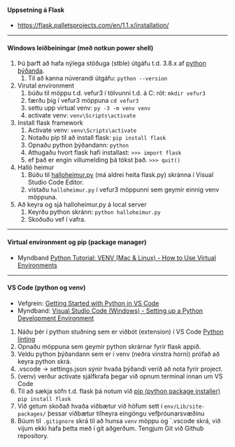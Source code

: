 
#### Uppsetning á Flask

- https://flask.palletsprojects.com/en/1.1.x/installation/

<!--
### Skoða betur linka (kennari)
- https://vefthroun.github.io/Verkefni-1/vefthroun.html
- http://www.compjour.org/lessons/flask-single-page/hello-tiny-flask-app/
- https://pythonbasics.org/flask-tutorial-hello-world/
- [Flask Mega Tutorial](https://blog.miguelgrinberg.com/post/the-flask-mega-tutorial-part-i-hello-world)
- Flask by Example – Project Setup https://realpython.com/flask-by-example-part-1-project-setup/
-->

---

#### Windows leiðbeiningar (með notkun power shell)
1. Þú þarft að hafa nýlega stöðuga (stble) útgáfu t.d. 3.8.x af [python þýðanda](https://www.python.org/downloads/release/python-387/).
    1. Til að kanna núverandi útgáfu:  `python --version` 
1. Virutal environment
    1. búðu til möppu t.d. vefur3 í tölvunni t.d. á C: rót: `mkdir vefur3`
    1. færðu þig í vefur3 möppuna `cd vefur3`
    1. settu upp virtual venv: `py -3 -m venv venv`
    1. activate venv: `venv\Scripts\activate`
1. Install flask framework 
    1. Activate venv: `venv\Scripts\activate`
    1. Notaðu pip til að install flask: `pip install flask`
    1. Opnaðu python þýðandann: `python`            
    1. Athugaðu hvort flask hafi installast:  `>>> import flask`  
    1. ef það er engin villumelding þá tókst það.  `>>> quit()`
1. Halló heimur
    1. Búðu til [halloheimur.py](https://github.com/vefthroun/V21/blob/main/Synidaemi/halloheimur.md) (má aldrei heita flask.py) skránna í Visual Studio Code Editor.
    1. vistaðu `halloheimur.py` í vefur3 möppunni sem geymir einnig venv möppuna.
1. Að keyra og sjá halloheimur.py á local server
    1. Keyrðu python skránn: `python halloheimur.py`
    1. Skoðuðu vef í vafra.
---


#### Virtual environment og pip (package manager)
 - Myndband [Python Tutorial: VENV (Mac & Linux) - How to Use Virtual Environments](https://www.youtube.com/watch?v=Kg1Yvry_Ydk)
 
---

<!--

#### Mac leiðbeiningar
Python Environment 101 - https://towardsdatascience.com/python-environment-101-1d68bda3094d
  - pyenv vs pipenv vs virtualenv

- https://opensource.com/article/19/6/python-virtual-environments-mac
  - homebrew + pyenv ( pyenv is a Python version management.)
- https://opensource.com/article/19/5/python-3-default-mac
---

-->

#### VS Code (python og venv)

- Vefgrein: [Getting Started with Python in VS Code](https://code.visualstudio.com/docs/python/python-tutorial)
- Myndband: [Visual Studio Code (Windows) - Setting up a Python Development Environment](https://www.youtube.com/watch?v=-nh9rCzPJ20)

1. Náðu þér í python stuðning sem er viðbót (extension) í VS Code [Python linting](https://marketplace.visualstudio.com/items?itemName=ms-python.python)
1. Opnaðu möppuna sem geymir python skrárnar fyrir flask appið.
1. Veldu python þýðandann sem er í venv (neðra vinstra horni) prófað að keyra python skrá.
1. .vscode -> settings.json  sýnir hvaða þýðandi verið að nota fyrir project.
1. (venv) verður activate sjálfkrafa þegar við opnum terminal innan um VS Code  
1. Til að sækja söfn t.d. flask þá notum við [pip (python package installer)](https://pypi.org/) `pip install flask` 
1. Við getum skoðað hvaða viðbætur við höfum sett í `env/Lib/site-packages/` þessar viðbætur tilheyra eingöngu vefþróunarsvæðinu
1. Búum til `.gitignore` skrá  til að hunsa `venv` möppu og `.vscode skrá, við vijum ekki hafa þetta með í git aðgerðum. Tengjum Git við Github repository.
